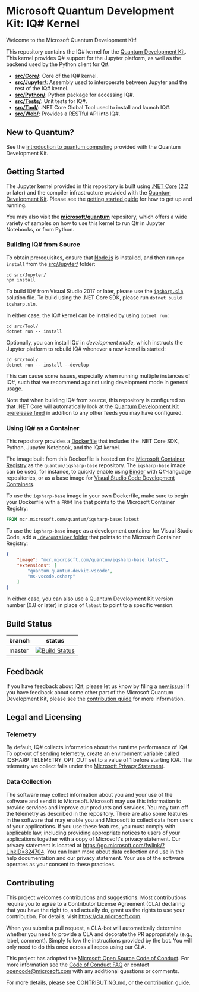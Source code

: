 # Microsoft Quantum Development Kit: IQ# Kernel #

Welcome to the Microsoft Quantum Development Kit!

This repository contains the IQ# kernel for the [Quantum Development Kit](https://docs.microsoft.com/quantum/).
This kernel provides Q# support for the Jupyter platform, as well as the backend used by the Python client for Q#.


- **[src/Core/](./src/Core/)**: Core of the IQ# kernel.
- **[src/Jupyter/](./src/Jupyter/)**: Assembly used to interoperate between Jupyter and the rest of the IQ# kernel.
- **[src/Python/](./src/Python)**: Python package for accessing IQ#.
- **[src/Tests/](./src/Tests/)**: Unit tests for IQ#.
- **[src/Tool/](./src/Tool/)**: .NET Core Global Tool used to install and launch IQ#.
- **[src/Web/](./src/Web/)**: Provides a RESTful API into IQ#.

## New to Quantum? ##

See the [introduction to quantum computing](https://docs.microsoft.com/quantum/concepts/) provided with the Quantum Development Kit.

## Getting Started ##

The Jupyter kernel provided in this repository is built using [.NET Core](https://docs.microsoft.com/dotnet/core/) (2.2 or later) and the compiler infrastructure provided with the [Quantum Development Kit](https://docs.microsoft.com/quantum/).
Please see the [getting started guide](https://docs.microsoft.com/quantum/install-guide) for how to get up and running.

You may also visit the [**microsoft/quantum**](https://github.com/microsoft/quantum) repository, which offers a wide variety
of samples on how to use this kernel to run Q# in Jupyter Notebooks, or from Python.

### Building IQ# from Source ###

To obtain prerequisites, ensure that [Node.js](https://nodejs.org/) is installed, and then run `npm install` from the [src/Jupyter/](./src/Jupyter/) folder:

```
cd src/Jupyter/
npm install
```

To build IQ# from Visual Studio 2017 or later, please use the [`iqsharp.sln`](./blob/master/iqsharp.sln) solution file.
To build using the .NET Core SDK, please run `dotnet build iqsharp.sln`.

In either case, the IQ# kernel can be installed by using `dotnet run`:

```
cd src/Tool/
dotnet run -- install
```

Optionally, you can install IQ# in _development mode_, which instructs the Jupyter platform to rebuild IQ# whenever a new kernel is started:

```
cd src/Tool/
dotnet run -- install --develop
```

This can cause some issues, especially when running multiple instances of IQ#, such that we recommend against using development mode in general usage.

Note that when building IQ# from source, this repository is configured so that .NET Core will automatically look at the [Quantum Development Kit prerelease feed](https://dev.azure.com/ms-quantum-public/Microsoft%20Quantum%20(public)/_packaging?_a=feed&feed=alpha) in addition to any other feeds you may have configured.

### Using IQ# as a Container ###

This repository provides a [Dockerfile](./images/iqsharp-base/Dockerfile) that includes the .NET Core SDK, Python, Jupyter Notebook, and the IQ# kernel.

The image built from this Dockerfile is hosted on the [Microsoft Container Registry](https://github.com/microsoft/ContainerRegistry) as the `quantum/iqsharp-base` repository.
The `iqsharp-base` image can be used, for instance, to quickly enable using [Binder](https://gke.mybinder.org/) with Q#-language repositories, or as a base image for [Visual Studio Code Development Containers](https://code.visualstudio.com/docs/remote/containers).

To use the `iqsharp-base` image in your own Dockerfile, make sure to begin your Dockerfile with a `FROM` line that points to the Microsoft Container Registry:

```Dockerfile
FROM mcr.microsoft.com/quantum/iqsharp-base:latest
```

To use the `iqsharp-base` image as a development container for Visual Studio Code, add a [`.devcontainer` folder](https://code.visualstudio.com/docs/remote/containers#_using-an-image-or-dockerfile) that points to the Microsoft Container Registry:

```json
{
    "image": "mcr.microsoft.com/quantum/iqsharp-base:latest",
    "extensions": [
        "quantum.quantum-devkit-vscode",
        "ms-vscode.csharp"
    ]
}
```

In either case, you can also use a Quantum Development Kit version number (0.8 or later) in place of `latest` to point to a specific version.

## Build Status ##

| branch | status    |
|--------|-----------|
| master | [![Build Status](https://dev.azure.com/ms-quantum-public/Microsoft%20Quantum%20(public)/_apis/build/status/microsoft.iqsharp?branchName=master)](https://dev.azure.com/ms-quantum-public/Microsoft%20Quantum%20(public)/_build/latest?definitionId=14&branchName=master) |

## Feedback ##

If you have feedback about IQ#, please let us know by filing a [new issue](https://github.com/microsoft/iqsharp/issues/new)!
If you have feedback about some other part of the Microsoft Quantum Development Kit, please see the [contribution guide](https://docs.microsoft.com/quantum/contributing/) for more information.

## Legal and Licensing ##

### Telemetry ###

By default, IQ# collects information about the runtime performance of IQ#.
To opt-out of sending telemetry, create an environment variable called IQSHARP_TELEMETRY_OPT_OUT set to a value of 1 before starting IQ#.
The telemetry we collect falls under the [Microsoft Privacy Statement](https://privacy.microsoft.com/privacystatement).

### Data Collection ###

The software may collect information about you and your use of the software and send it to Microsoft. Microsoft may use this information to provide services and improve our products and services. You may turn off the telemetry as described in the repository. There are also some features in the software that may enable you and Microsoft to collect data from users of your applications. If you use these features, you must comply with applicable law, including providing appropriate notices to users of your applications together with a copy of Microsoft's privacy statement. Our privacy statement is located at https://go.microsoft.com/fwlink/?LinkID=824704. You can learn more about data collection and use in the help documentation and our privacy statement. Your use of the software operates as your consent to these practices.

## Contributing ##

This project welcomes contributions and suggestions.  Most contributions require you to agree to a
Contributor License Agreement (CLA) declaring that you have the right to, and actually do, grant us
the rights to use your contribution. For details, visit https://cla.microsoft.com.

When you submit a pull request, a CLA-bot will automatically determine whether you need to provide
a CLA and decorate the PR appropriately (e.g., label, comment). Simply follow the instructions
provided by the bot. You will only need to do this once across all repos using our CLA.

This project has adopted the [Microsoft Open Source Code of Conduct](https://opensource.microsoft.com/codeofconduct/).
For more information see the [Code of Conduct FAQ](https://opensource.microsoft.com/codeofconduct/faq/) or
contact [opencode@microsoft.com](mailto:opencode@microsoft.com) with any additional questions or comments.

For more details, please see [CONTRIBUTING.md](./tree/master/CONTRIBUTING.md), or the [contribution guide](https://docs.microsoft.com/quantum/contributing/).
